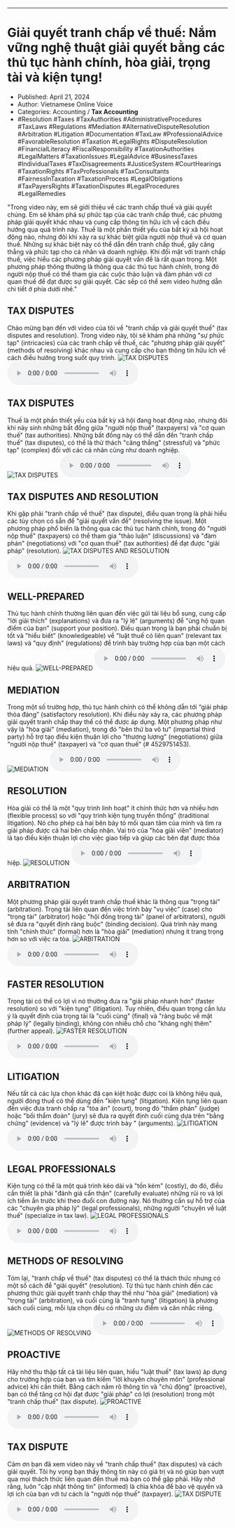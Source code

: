 
---

# Giải quyết tranh chấp về thuế: Nắm vững nghệ thuật giải quyết bằng các thủ tục hành chính, hòa giải, trọng tài và kiện tụng!

- Published: April 21, 2024
- Author: Vietnamese Online Voice
- Categories: Accounting / **Tax Accounting**
- #Resolution #Taxes #TaxAuthorities #AdministrativeProcedures #TaxLaws #Regulations #Mediation #AlternativeDisputeResolution #Arbitration #Litigation #Documentation #TaxLaw #ProfessionalAdvice #FavorableResolution #Taxation #LegalRights #DisputeResolution #FinancialLiteracy #FiscalResponsibility #TaxationAuthorities #LegalMatters #TaxationIssues #LegalAdvice #BusinessTaxes #IndividualTaxes #TaxDisagreements #JusticeSystem #CourtHearings #TaxationRights #TaxProfessionals #TaxConsultants #FairnessInTaxation #TaxationProcess #LegalObligations #TaxPayersRights #TaxationDisputes #LegalProcedures #LegalRemedies

"Trong video này, em sẽ giới thiệu về các tranh chấp thuế và giải quyết chúng. Em sẽ khám phá sự phức tạp của các tranh chấp thuế, các phương pháp giải quyết khác nhau và cung cấp thông tin hữu ích về cách điều hướng qua quá trình này. Thuế là một phần thiết yếu của bất kỳ xã hội hoạt động nào, nhưng đôi khi xảy ra sự khác biệt giữa người nộp thuế và cơ quan thuế. Những sự khác biệt này có thể dẫn đến tranh chấp thuế, gây căng thẳng và phức tạp cho cá nhân và doanh nghiệp. Khi đối mặt với tranh chấp thuế, việc hiểu các phương pháp giải quyết vấn đề là rất quan trọng. Một phương pháp thông thường là thông qua các thủ tục hành chính, trong đó người nộp thuế có thể tham gia các cuộc thảo luận và đàm phán với cơ quan thuế để đạt được sự giải quyết. Các sếp có thể xem video hướng dẫn chi tiết ở phía dưới nhé."


## TAX DISPUTES

Chào mừng bạn đến với video của tôi về "tranh chấp và giải quyết thuế" (tax disputes and resolution). Trong video này, tôi sẽ khám phá những "sự phức tạp" (intricacies) của các tranh chấp về thuế, các "phương pháp giải quyết" (methods of resolving) khác nhau và cung cấp cho bạn thông tin hữu ích về cách điều hướng trong suốt quy trình.
![TAX DISPUTES](https://http-archiver-apis-production-80.schnworks.com/storage/images/transitions/2024-04-21/transition--48780057330-Montserrat-Black-880E4F.jpg)
<audio controls>
    <source src="https://http-archiver-apis-production-80.schnworks.com/storage/audio/file-17911955279.mp3" type="audio/mpeg">
</audio>



## TAX DISPUTES

Thuế là một phần thiết yếu của bất kỳ xã hội đang hoạt động nào, nhưng đôi khi nảy sinh những bất đồng giữa "người nộp thuế" (taxpayers) và "cơ quan thuế" (tax authorities). Những bất đồng này có thể dẫn đến "tranh chấp thuế" (tax disputes), có thể là thử thách "căng thẳng" (stressful) và "phức tạp" (complex) đối với các cá nhân cũng như doanh nghiệp.
![TAX DISPUTES](https://http-archiver-apis-production-80.schnworks.com/storage/images/transitions/2024-04-21/transition--28714680-Montserrat-Regular-303F9F.jpg)
<audio controls>
    <source src="https://http-archiver-apis-production-80.schnworks.com/storage/audio/file-17746198531.mp3" type="audio/mpeg">
</audio>



## TAX DISPUTES AND RESOLUTION

Khi gặp phải "tranh chấp về thuế" (tax dispute), điều quan trọng là phải hiểu các tùy chọn có sẵn để "giải quyết vấn đề" (resolving the issue). Một phương pháp phổ biến là thông qua các thủ tục hành chính, trong đó "người nộp thuế" (taxpayers) có thể tham gia "thảo luận" (discussions) và "đàm phán" (negotiations) với "cơ quan thuế" (tax authorities) để đạt được "giải pháp" (resolution).
![TAX DISPUTES AND RESOLUTION](https://http-archiver-apis-production-80.schnworks.com/storage/images/transitions/2024-04-21/transition-8485391804-Montserrat-Thin-880E4F.jpg)
<audio controls>
    <source src="https://http-archiver-apis-production-80.schnworks.com/storage/audio/file-44141656287.mp3" type="audio/mpeg">
</audio>



## WELL-PREPARED

Thủ tục hành chính thường liên quan đến việc gửi tài liệu bổ sung, cung cấp "lời giải thích" (explanations) và đưa ra "lý lẽ" (arguments) để "ủng hộ quan điểm của bạn" (support your position). Điều quan trọng là bạn phải chuẩn bị tốt và "hiểu biết" (knowledgeable) về "luật thuế có liên quan" (relevant tax laws) và "quy định" (regulations) để trình bày trường hợp của bạn một cách hiệu quả.
![WELL-PREPARED](https://http-archiver-apis-production-80.schnworks.com/storage/images/transitions/2024-04-21/transition-15113016933-Montserrat-Bold-303F9F.jpg)
<audio controls>
    <source src="https://http-archiver-apis-production-80.schnworks.com/storage/audio/file-781410220.mp3" type="audio/mpeg">
</audio>



## MEDIATION

Trong một số trường hợp, thủ tục hành chính có thể không dẫn tới “giải pháp thỏa đáng” (satisfactory resolution). Khi điều này xảy ra, các phương pháp giải quyết tranh chấp thay thế có thể được áp dụng. Một phương pháp như vậy là "hòa giải" (mediation), trong đó "bên thứ ba vô tư" (impartial third party) hỗ trợ tạo điều kiện thuận lợi cho "thương lượng" (negotiations) giữa "người nộp thuế" (taxpayer) và "cơ quan thuế" (# 4529751453).
![MEDIATION](https://http-archiver-apis-production-80.schnworks.com/storage/images/transitions/2024-04-21/transition-4656142401-Montserrat-Black-283593.jpg)
<audio controls>
    <source src="https://http-archiver-apis-production-80.schnworks.com/storage/audio/file-1043821637.mp3" type="audio/mpeg">
</audio>



## RESOLUTION

Hòa giải có thể là một "quy trình linh hoạt" ít chính thức hơn và nhiều hơn (flexible process) so với "quy trình kiện tụng truyền thống" (traditional litigation). Nó cho phép cả hai bên bày tỏ mối quan tâm của mình và tìm ra giải pháp được cả hai bên chấp nhận. Vai trò của "hòa giải viên" (mediator) là tạo điều kiện thuận lợi cho việc giao tiếp và giúp các bên đạt được thỏa hiệp.
![RESOLUTION](https://http-archiver-apis-production-80.schnworks.com/storage/images/transitions/2024-04-21/transition--19643603799-Montserrat-Thin-512DA8.jpg)
<audio controls>
    <source src="https://http-archiver-apis-production-80.schnworks.com/storage/audio/file-11640173795.mp3" type="audio/mpeg">
</audio>



## ARBITRATION

Một phương pháp giải quyết tranh chấp thuế khác là thông qua "trọng tài" (arbitration). Trọng tài liên quan đến việc trình bày "vụ việc" (case) cho "trọng tài" (arbitrator) hoặc "hội đồng trọng tài" (panel of arbitrators), người sẽ đưa ra "quyết định ràng buộc" (binding decision). Quá trình này mang tính "chính thức" (formal) hơn là "hòa giải" (mediation) nhưng ít trang trọng hơn so với việc ra tòa.
![ARBITRATION](https://http-archiver-apis-production-80.schnworks.com/storage/images/transitions/2024-04-21/transition-13977055462-Montserrat-ExtraBold-4A148C.jpg)
<audio controls>
    <source src="https://http-archiver-apis-production-80.schnworks.com/storage/audio/file-8268795678.mp3" type="audio/mpeg">
</audio>



## FASTER RESOLUTION

Trọng tài có thể có lợi vì nó thường đưa ra "giải pháp nhanh hơn" (faster resolution) so với "kiện tụng" (litigation). Tuy nhiên, điều quan trọng cần lưu ý là quyết định của trọng tài là "cuối cùng" (final) và "ràng buộc về mặt pháp lý" (legally binding), không còn nhiều chỗ cho "kháng nghị thêm" (further appeal).
![FASTER RESOLUTION](https://http-archiver-apis-production-80.schnworks.com/storage/images/transitions/2024-04-21/transition--43573588309-Montserrat-Regular-512DA8.jpg)
<audio controls>
    <source src="https://http-archiver-apis-production-80.schnworks.com/storage/audio/file-8679012497.mp3" type="audio/mpeg">
</audio>



## LITIGATION

Nếu tất cả các lựa chọn khác đã cạn kiệt hoặc được coi là không hiệu quả, người đóng thuế có thể dùng đến "kiện tụng" (litigation). Kiện tụng liên quan đến việc đưa tranh chấp ra "tòa án" (court), trong đó "thẩm phán" (judge) hoặc "bồi thẩm đoàn" (jury) sẽ đưa ra quyết định cuối cùng dựa trên "bằng chứng" (evidence) và "lý lẽ" được trình bày " (arguments).
![LITIGATION](https://http-archiver-apis-production-80.schnworks.com/storage/images/transitions/2024-04-21/transition--27569268974-Montserrat-Regular-7B1FA2.jpg)
<audio controls>
    <source src="https://http-archiver-apis-production-80.schnworks.com/storage/audio/file-21129458219.mp3" type="audio/mpeg">
</audio>



## LEGAL PROFESSIONALS

Kiện tụng có thể là một quá trình kéo dài và "tốn kém" (costly), do đó, điều cần thiết là phải "đánh giá cẩn thận" (carefully evaluate) những rủi ro và lợi ích tiềm ẩn trước khi theo đuổi con đường này. Nó thường cần sự hỗ trợ của các "chuyên gia pháp lý" (legal professionals), những người "chuyên về luật thuế" (specialize in tax law).
![LEGAL PROFESSIONALS](https://http-archiver-apis-production-80.schnworks.com/storage/images/transitions/2024-04-21/transition--8028479784-Montserrat-Medium-673AB7.jpg)
<audio controls>
    <source src="https://http-archiver-apis-production-80.schnworks.com/storage/audio/file-52325273878.mp3" type="audio/mpeg">
</audio>



## METHODS OF RESOLVING

Tóm lại, "tranh chấp về thuế" (tax disputes) có thể là thách thức nhưng có một số cách để "giải quyết" (resolution). Từ thủ tục hành chính đến các phương thức giải quyết tranh chấp thay thế như "hòa giải" (mediation) và "trọng tài" (arbitration), và cuối cùng là "tranh tụng" (litigation) là phương sách cuối cùng, mỗi lựa chọn đều có những ưu điểm và cân nhắc riêng.
![METHODS OF RESOLVING](https://http-archiver-apis-production-80.schnworks.com/storage/images/transitions/2024-04-21/transition-13494726703-Montserrat-SemiBold-303F9F.jpg)
<audio controls>
    <source src="https://http-archiver-apis-production-80.schnworks.com/storage/audio/file-12293365975.mp3" type="audio/mpeg">
</audio>



## PROACTIVE

Hãy nhớ thu thập tất cả tài liệu liên quan, hiểu "luật thuế" (tax laws) áp dụng cho trường hợp của bạn và tìm kiếm "lời khuyên chuyên môn" (professional advice) khi cần thiết. Bằng cách nắm rõ thông tin và "chủ động" (proactive), bạn có thể tăng cơ hội đạt được "giải pháp" có lợi (resolution) trong một "tranh chấp thuế" (tax dispute).
![PROACTIVE](https://http-archiver-apis-production-80.schnworks.com/storage/images/transitions/2024-04-21/transition--13159827509-Montserrat-Regular-673AB7.jpg)
<audio controls>
    <source src="https://http-archiver-apis-production-80.schnworks.com/storage/audio/file-37230060762.mp3" type="audio/mpeg">
</audio>



## TAX DISPUTE

Cảm ơn bạn đã xem video này về "tranh chấp thuế" (tax disputes) và cách giải quyết. Tôi hy vọng bạn thấy thông tin này có giá trị và nó giúp bạn vượt qua mọi thách thức liên quan đến thuế mà bạn có thể gặp phải. Hãy nhớ rằng, luôn "cập nhật thông tin" (informed) là chìa khóa để bảo vệ quyền và lợi ích của bạn với tư cách là "người nộp thuế" (taxpayer).
![TAX DISPUTE](https://http-archiver-apis-production-80.schnworks.com/storage/images/transitions/2024-04-21/transition-36336669293-Montserrat-Bold-512DA8.jpg)
<audio controls>
    <source src="https://http-archiver-apis-production-80.schnworks.com/storage/audio/file-316146475.mp3" type="audio/mpeg">
</audio>

